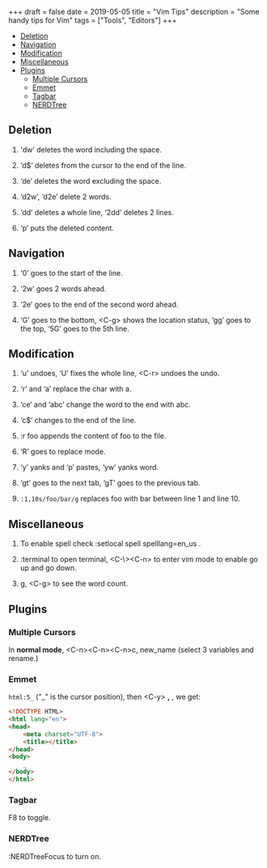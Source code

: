 +++
draft = false
date = 2019-05-05
title = "Vim Tips"
description = "Some handy tips for Vim"
tags = ["Tools", "Editors"]
+++

* [Deletion](#deletion)
* [Navigation](#navigation)
* [Modification](#modification)
* [Miscellaneous](#miscellaneous)
* [Plugins](#plugins)
  * [Multiple Cursors](#multiple-cursors)
  * [Emmet](#emmet)
  * [Tagbar](#tagbar)
  * [NERDTree](#nerdtree)


## Deletion

1. 'dw’ deletes the word including the space.

2. ‘d$’ deletes from the cursor to the end of the line.

3. ‘de’ deletes the word excluding the space.

4. ‘d2w’, ‘d2e’ delete 2 words.

5. ‘dd’ deletes a whole line, ‘2dd’ deletes 2 lines.

6. ‘p’ puts the deleted content.

## Navigation

1. ‘0’ goes to the start of the line.

2. ‘2w’ goes 2 words ahead.

3. ‘2e’ goes to the end of the second word ahead.

4. ‘G’ goes to the bottom, \<C-g\> shows the location status, ‘gg’ goes to the top, ‘5G’ goes to the 5th line.

## Modification

1. ‘u’ undoes, ‘U’ fixes the whole line, \<C-r\> undoes the undo.

2. ‘r’ and ‘a’ replace the char with a.

3. ‘ce’ and ‘abc’ change the word to the end with abc.

4. ‘c$’ changes to the end of the line.

5. :r foo appends the content of foo to the file.

6. ‘R’ goes to replace mode.

7. ‘y’ yanks and ‘p’ pastes, ‘yw’ yanks word.

8. ‘gt’ goes to the next tab, ‘gT’ goes to the previous tab.

9. `:1,10s/foo/bar/g` replaces foo with bar between line 1 and line 10.

## Miscellaneous

1. To enable spell check :setlocal spell spelllang=en\_us .

2. :terminal to open terminal, \<C-\\\>\<C-n\> to enter vim mode to enable go up and go down.

3. g, \<C-g\> to see the word count.

## Plugins

### Multiple Cursors

In **normal mode**, \<C-n\>\<C-n\>\<C-n\>c, new_name (select 3 variables and rename.)

### Emmet

`html:5_` ("_" is the cursor position), then \<C-y\> **,** , we get:

```html
<!DOCTYPE HTML>
<html lang="en">
<head>
    <meta charset="UTF-8">
    <title></title>
</head>
<body>
    _
</body>
</html>
```

### Tagbar

F8 to toggle.

### NERDTree

:NERDTreeFocus to turn on.